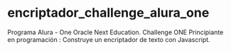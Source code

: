# encriptador_challenge_alura_one
Programa Alura - One Oracle Next Education. Challenge ONE Principiante en programación : Construye un encriptador de texto con Javascript. 
